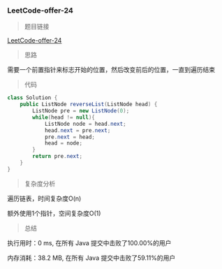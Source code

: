 ### LeetCode-offer-24

> 题目链接

[LeetCode-offer-24](https://leetcode-cn.com/problems/fan-zhuan-lian-biao-lcof/)

> 思路

需要一个前置指针来标志开始的位置，然后改变前后的位置，一直到遍历结束

> 代码

```java
class Solution {
    public ListNode reverseList(ListNode head) {
        ListNode pre = new ListNode(0);
        while(head != null){
            ListNode node = head.next;
            head.next = pre.next;
            pre.next = head;
            head = node;
        }
        return pre.next;
    }
}
```

> 复杂度分析

遍历链表，时间复杂度O(n)

额外使用1个指针，空间复杂度O(1)

> 总结

执行用时：0 ms, 在所有 Java 提交中击败了100.00%的用户

内存消耗：38.2 MB, 在所有 Java 提交中击败了59.11%的用户

